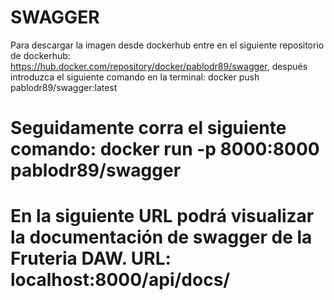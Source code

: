 # SWAGGER

Para descargar la imagen desde dockerhub entre en el siguiente repositorio de dockerhub: https://hub.docker.com/repository/docker/pablodr89/swagger, después introduzca el siguiente comando en la terminal: docker push pablodr89/swagger:latest
# Seguidamente corra el siguiente comando: docker run -p 8000:8000 pablodr89/swagger
# En la siguiente URL podrá visualizar la documentación de swagger de la Fruteria DAW. URL: localhost:8000/api/docs/

